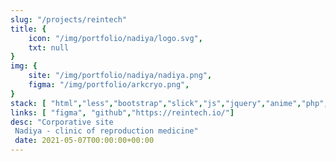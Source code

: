 ```yaml
---
slug: "/projects/reintech"
title: {
	icon: "/img/portfolio/nadiya/logo.svg",
	txt: null
}
img: {
	site: "/img/portfolio/nadiya/nadiya.png",
	figma: "/img/portfolio/arkcryo.png",
}
stack: [ "html","less","bootstrap","slick","js","jquery","anime","php","git"]
links: [ "figma", "github","https://reintech.io/"]
desc: "Corporative site
 Nadiya - clinic of reproduction medicine"
 date: 2021-05-07T00:00:00+00:00
---
```

